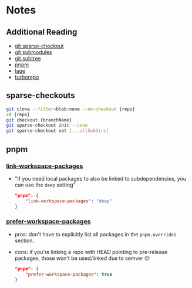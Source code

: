 # Notes

## Additional Reading

- [git sparse-checkout](https://github.blog/2020-01-17-bring-your-monorepo-down-to-size-with-sparse-checkout/)
- [git submodules](https://www.atlassian.com/git/tutorials/git-submodule)
- [git subtree](https://www.atlassian.com/git/tutorials/git-subtree)
- [pnpm](https://pnpm.io/pnpm-cli)
- [lage](https://microsoft.github.io/lage/)
- [turborepo](https://turborepo.org/docs)

## sparse-checkouts

```sh
git clone --filter=blob:none --no-checkout {repo}
cd {repo}
git checkout {branchName}
git sparse-checkout init --cone
git sparse-checkout set [...allSubDirs]
```

## pnpm

### [link-workspace-packages](https://pnpm.io/workspaces#link-workspace-packages)

- "If you need local packages to also be linked to subdependencies, you can use the `deep` setting"

  ```json
  "pnpm": {
      "link-workspace-packages": "deep"
  }
  ```

### [prefer-workspace-packages](https://pnpm.io/workspaces#prefer-workspace-packages)

- pros: don't have to explicitly list all packages in the `pnpm.overrides` section.
- cons: if you're linking a repo with HEAD pointing to pre-release packages, those won't be used/linked due to semver 😕
  
  ```json
  "pnpm": {
      "prefer-workspace-packages": true
  }
  ```